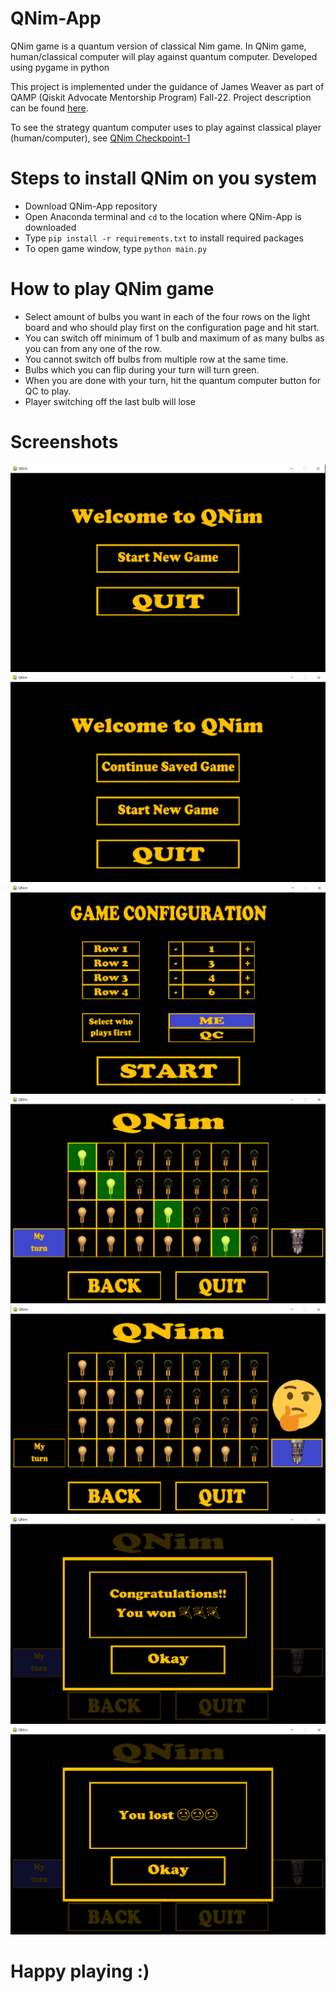# QNim-App
QNim game is a quantum version of classical Nim game. In QNim game, human/classical computer will play against quantum computer. Developed using pygame in python

This project is implemented under the guidance of James Weaver as part of QAMP (Qiskit Advocate Mentorship Program) Fall-22. Project description can be found [here](https://github.com/qiskit-advocate/qamp-fall-22/issues/29).

To see the strategy quantum computer uses to play against classical player (human/computer), see [QNim Checkpoint-1](https://github.com/ritu-thombre99/QNim/blob/main/QAMP%20Checkopint%201.ipynb)

# Steps to install QNim on you system
+ Download QNim-App repository
+ Open Anaconda terminal and ```cd``` to the location where QNim-App is downloaded
+ Type ```pip install -r requirements.txt``` to install required packages
+ To open game window, type ```python main.py```

# How to play QNim game
+ Select amount of bulbs you want in each of the four rows on the light board and who should play first on the configuration page and hit start.
+ You can switch off minimum of 1 bulb and maximum of as many bulbs as you can from any one of the row. 
+ You cannot switch off bulbs from multiple row at the same time.
+ Bulbs which you can flip during your turn will turn green.
+ When you are done with your turn, hit the quantum computer button for QC to play.
+ Player switching off the last bulb will lose

# Screenshots
![alt text](https://github.com/ritu-thombre99/QNim-App/blob/main/screenshots/home.png?raw=true)
![alt text](https://github.com/ritu-thombre99/QNim-App/blob/main/screenshots/home_with_continue.png?raw=true)
![alt text](https://github.com/ritu-thombre99/QNim-App/blob/main/screenshots/config.png?raw=true)
![alt text](https://github.com/ritu-thombre99/QNim-App/blob/main/screenshots/game_player_turn.png?raw=true)
![alt text](https://github.com/ritu-thombre99/QNim-App/blob/main/screenshots/game_qc_turn.png?raw=true)
![alt text](https://github.com/ritu-thombre99/QNim-App/blob/main/screenshots/game_won.png?raw=true)
![alt text](https://github.com/ritu-thombre99/QNim-App/blob/main/screenshots/game_lost.png?raw=true)

# Happy playing :)
